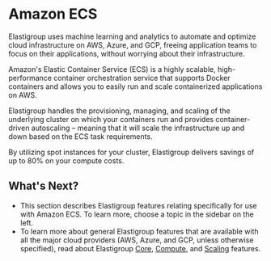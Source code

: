 # Amazon ECS

Elastigroup uses machine learning and analytics to automate and optimize cloud infrastructure on AWS, Azure, and GCP, freeing application teams to focus on their applications, without worrying about their infrastructure.

Amazon's Elastic Container Service (ECS) is a highly scalable, high-performance container orchestration service that supports Docker containers and allows you to easily run and scale containerized applications on AWS.

Elastigroup handles the provisioning, managing, and scaling of the underlying cluster on which your containers run and provides container-driven autoscaling – meaning that it will scale the infrastructure up and down based on the ECS task requirements.

By utilizing spot instances for your cluster, Elastigroup delivers savings of up to 80% on your compute costs.

## What's Next?
* This section describes Elastigroup features relating specifically for use with Amazon ECS. To learn more, choose a topic in the sidebar on the left.
* To learn more about general Elastigroup features that are available with all the major cloud providers (AWS, Azure, and GCP, unless otherwise specified), read about Elastigroup [Core](elastigroup/features/core-features/), [Compute](elastigroup/features/compute/), and [Scaling](elastigroup/features/scaling/) features.
